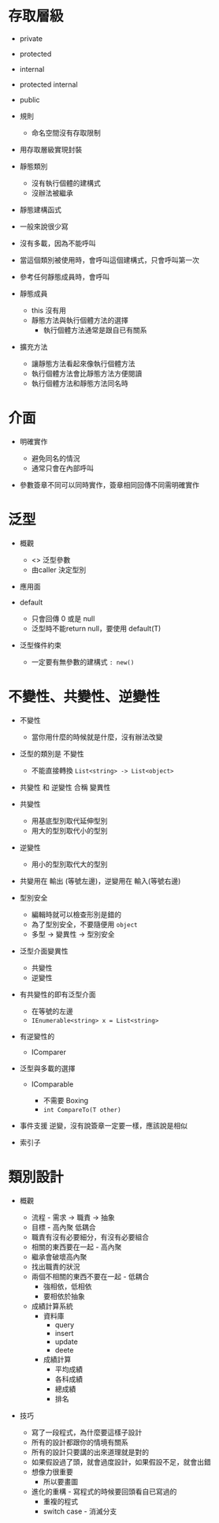 # 存取層級
  - private 
  - protected
  - internal
  - protected internal
  - public
  - 規則  
    - 命名空間沒有存取限制    
    
- 用存取層級實現封裝
  
- 靜態類別
  - 沒有執行個體的建構式
  - 沒辦法被繼承

- 靜態建構函式
 - 一般來說很少寫
 - 沒有多載，因為不能呼叫
 - 當這個類別被使用時，會呼叫這個建構式，只會呼叫第一次
 - 參考任何靜態成員時，會呼叫

- 靜態成員
  - this 沒有用
  - 靜態方法與執行個體方法的選擇
    - 執行個體方法通常是跟自已有關系

- 擴充方法
  - 讓靜態方法看起來像執行個體方法
  - 執行個體方法會比靜態方法方便閱讀
  - 執行個體方法和靜態方法同名時

# 介面

- 明確實作
  - 避免同名的情況
  - 通常只會在內部呼叫
  
- 參數簽章不同可以同時實作，簽章相同回傳不同需明確實作
  
# 泛型

- 概觀
  - <> 泛型參數
  - 由caller 決定型別

- 應用面
  
- default
  - 只會回傳 0 或是 null
  - 泛型時不能return null，要使用 default(T)

- 泛型條件約束
  - 一定要有無參數的建構式 `: new()`

# 不變性、共變性、逆變性

- 不變性
  - 當你用什麼的時候就是什麼，沒有辦法改變

- 泛型的類別是 不變性
  - 不能直接轉換 `List<string> -> List<object>`
  
- 共變性 和 逆變性 合稱 變異性

- 共變性
  - 用基底型別取代延伸型別
  - 用大的型別取代小的型別

- 逆變性
  - 用小的型別取代大的型別 

- 共變用在 輸出 (等號左邊)，逆變用在 輸入(等號右邊)

- 型別安全
  - 編輯時就可以檢查形別是錯的
  - 為了型別安全，不要隨便用 `object`
  - 多型 -> 變異性 -> 型別安全
  
- 泛型介面變異性
  - <out T> 共變性
  - <In T> 逆變性
  
- 有共變性的即有泛型介面
  - 在等號的左邊
  - `IEnumerable<string> x = List<string>`

- 有逆變性的
  - IComparer
  
- 泛型與多載的選擇
  - IComparable<T>
    - 不需要 Boxing  
    - `int CompareTo(T other)`
  
- 事件支援 逆變，沒有說簽章一定要一樣，應該說是相似

- 索引子

# 類別設計

- 概觀
  - 流程 - 需求 -> 職責 -> 抽象
  - 目標 - 高內聚 低耦合
  - 職責有沒有必要細分，有沒有必要組合
  - 相關的東西要在一起 - 高內聚
  - 繼承會破壞高內聚
  - 找出職責的狀況
  - 兩個不相關的東西不要在一起 - 低耦合
    - 強相依，低相依
    - 要相依於抽象
  - 成績計算系統
    - 資料庫 
      - query
      - insert
      - update
      - deete
    - 成績計算
      - 平均成績
      - 各科成績
      - 總成績
      - 排名

- 技巧
  - 寫了一段程式，為什麼要這樣子設計
  - 所有的設計都跟你的情境有關系
  - 所有的設計只要講的出來道理就是對的
  - 如果假設過了頭，就會過度設計，如果假設不足，就會出錯
  - 想像力很重要
    - 所以要畫圖
  - 進化的重構 - 寫程式的時候要回頭看自已寫過的
    - 重複的程式
    - switch case - 消滅分支










